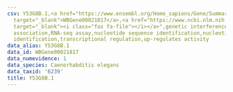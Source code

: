 ```yaml
---
csv: Y53G8B.1,<a href="https://www.ensembl.org/Homo_sapiens/Gene/Summary?db=core;g=WBGene00021817"
  target="_blank">WBGene00021817</a>,<a href="https://www.ncbi.nlm.nih.gov/pubmed/27496166"
  target="_blank"><i class="fas fa-file"></i></a>",genetic interference,functional
  association,RNA-seq assay,nucleotide sequence identification,nucleotide sequence
  identification,transcriptional regulation,up-regulates activity
data_alias: Y53G8B.1
data_id: WBGene00021817
data_numevidence: 1
data_species: Caenorhabditis elegans
data_taxid: '6239'
title: Y53G8B.1
---
```


